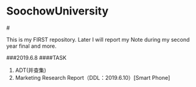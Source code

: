 # SoochowUniversity
#<p>This is my FIRST repository. Later I will report my Note during my second year final and more.</p>
###2019.6.8
####TASK
1. ADT(并查集)
2. Marketing Research Report（DDL：2019.6.10）[Smart Phone]
